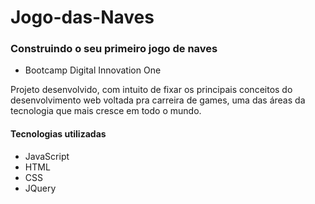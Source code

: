 # Jogo-das-Naves
### Construindo o seu primeiro jogo de naves
- Bootcamp Digital Innovation One

Projeto desenvolvido, com intuito de fixar os principais conceitos do desenvolvimento web voltada pra carreira de games, uma das áreas da tecnologia que mais cresce em todo o mundo.

#### Tecnologias utilizadas
- JavaScript
- HTML
- CSS
- JQuery
